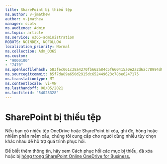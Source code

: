 ```yaml
---
title: SharePoint bị thiếu tệp
ms.author: v-jmathew
author: v-jmathew
manager: scotv
ms.audience: Admin
ms.topic: article
ms.service: o365-administration
ROBOTS: NOINDEX, NOFOLLOW
localization_priority: Normal
ms.collection: Adm_O365
ms.custom:
- "9000100"
- "7470"
ms.openlocfilehash: 583fec061c38a4270fb662a84c5f660415a0e2a2d6ac78994d9cb8d8b6b3d8b8
ms.sourcegitcommit: b5f7da89a650d2915dc652449623c78be6247175
ms.translationtype: MT
ms.contentlocale: vi-VN
ms.lasthandoff: 08/05/2021
ms.locfileid: "54023328"
---
```

# <a name="sharepoint-files-are-missing"></a>SharePoint bị thiếu tệp

Nếu bạn có nhiều tệp OneDrive hoặc SharePoint bị xóa, ghi đè, hỏng hoặc nhiễm phần mềm xấu, chúng tôi cung cấp cho người dùng nhiều tùy chọn khác nhau để hỗ trợ quá trình phục hồi.

Để biết thêm thông tin, hãy xem Cách phục hồi các mục bị thiếu, đã xóa hoặc bị [hỏng trong SharePoint Online OneDrive for Business.](https://go.microsoft.com/fwlink/?linkid=2110774)
